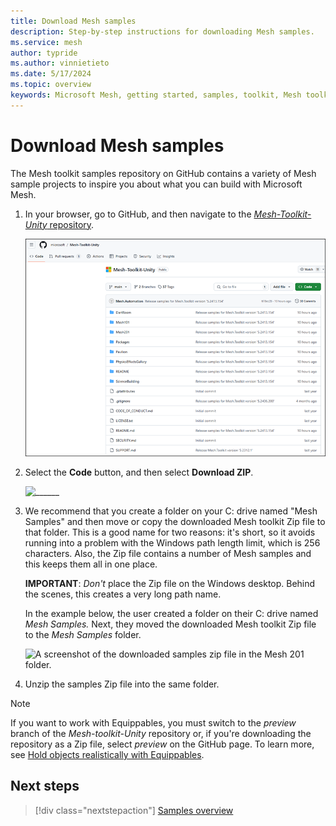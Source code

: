 ```yaml
---
title: Download Mesh samples
description: Step-by-step instructions for downloading Mesh samples.
ms.service: mesh
author: typride
ms.author: vinnietieto
ms.date: 5/17/2024
ms.topic: overview
keywords: Microsoft Mesh, getting started, samples, toolkit, Mesh toolkit, tutorial
---
```


# Download Mesh samples

The Mesh toolkit samples repository on GitHub contains a variety of Mesh sample projects to inspire you about what you can build with Microsoft Mesh.

1. In your browser, go to GitHub, and then navigate to the [*Mesh-Toolkit-Unity* repository](https://github.com/microsoft/Mesh-Toolkit-Unity).

    ![______](../../../media/samples/006-toolkit-in-github.png)

1. Select the **Code** button, and then select **Download ZIP**.

    ![______](../../../media/samples/007-code-and-download-zip.png)

1. We recommend that you create a folder on your C: drive named "Mesh Samples" and then move or copy the downloaded Mesh toolkit Zip file to that folder. This is a good name for two reasons: it's short, so it avoids running into a problem with the Windows path length limit, which is 256 characters. Also, the Zip file contains a number of Mesh samples and this keeps them all in one place.

    **IMPORTANT**: *Don't* place the Zip file on the Windows desktop. Behind the scenes, this creates a very long path name.

    In the example below, the user created a folder on their C: drive named *Mesh Samples.* Next, they moved the downloaded Mesh toolkit Zip file to the *Mesh Samples* folder.

    ![A screenshot of the downloaded samples zip file in the Mesh 201 folder.](../../../media/get-started-developing-mesh/061-toolkit-folder.png)

1. Unzip the samples Zip file into the same folder.

> [!NOTE]
> If you want to work with Equippables, you must switch to the *preview* branch of the *Mesh-toolkit-Unity* repository or, if you're downloading the repository as a Zip file, select *preview* on the GitHub page. To learn more, see [Hold objects realistically with Equippables](../..//enhance-your-environment/avatar-and-object-interactions/equippables-in-detail.md).

## Next steps

> [!div class="nextstepaction"]
> [Samples overview](samples-overview.md)